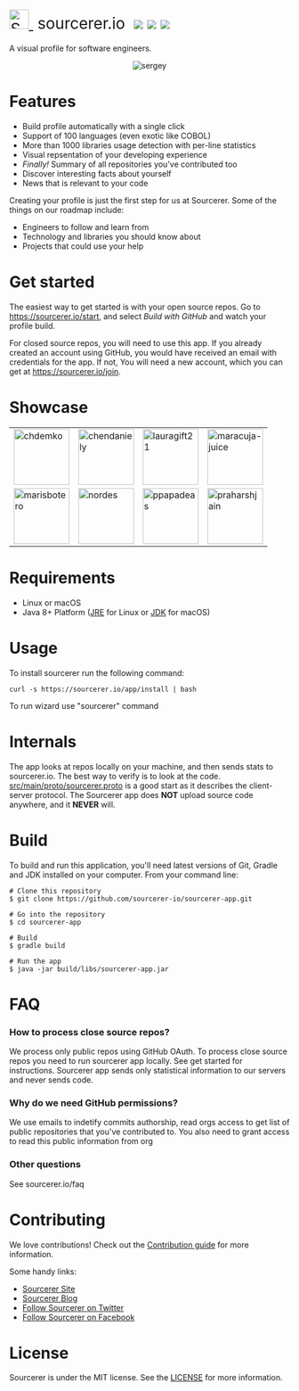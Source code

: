 <h1 style="font-weight:normal">
  <a href="https://sourcerer.io">
    <img src=https://user-images.githubusercontent.com/20287615/34189346-d426d4c2-e4ef-11e7-9da4-cc76a1ed111d.png alt="Sourcerer" width=35>
  </a>
  &nbsp;sourcerer.io&nbsp;
  <a href="https://sourcerer.io/start"><img src=https://img.shields.io/badge/sourcerer-start%20now-brightgreen.svg?colorA=087c08></a>
  <a href="https://github.com/sourcerer-io/sourcerer-app/releases"><img src=https://img.shields.io/github/release/sourcerer-io/sourcerer-app.svg?colorB=58839b></a>
  <a href="https://github.com/sourcerer-io/sourcerer-app/blob/master/LICENSE.md"><img src=https://img.shields.io/github/license/sourcerer-io/sourcerer-app.svg?colorB=ff0000></a>
</h1>

A visual profile for software engineers.
<br>

<p align="center">
  <img alt="sergey" src="https://user-images.githubusercontent.com/20287615/41826375-ffe3c62a-77dd-11e8-9352-62c8a8f476a6.gif">
</p>

Features
========
* Build profile automatically with a single click
* Support of 100 languages (even exotic like COBOL)
* More than 1000 libraries usage detection with per-line statistics
* Visual repsentation of your developing experience
* *Finally!* Summary of all repositories you've contributed too 
* Discover interesting facts about yourself
* News that is relevant to your code

Creating your profile is just the first step for us at Sourcerer. Some of the things on our roadmap include:
* Engineers to follow and learn from
* Technology and libraries you should know about
* Projects that could use your help

Get started
===========

The easiest way to get started is with your open source repos. Go to <https://sourcerer.io/start>, and select *Build with GitHub* and watch your profile build. 

For closed source repos, you will need to use this app. If you already created an account using GitHub, you would have received an email with credentials for the app. If not, You will need a new account, which you can get at <https://sourcerer.io/join>.

Showcase
========
<table align="center">
  <tr>
    <td><a href="https://sourcerer.io/chdemko"><img width="100" alt="chdemko" src="https://user-images.githubusercontent.com/29913247/41827998-512ef768-783b-11e8-9afd-f94fac1b2886.png"></a></td>
    <td><a href="https://sourcerer.io/chendaniely"><img width="100" alt="chendaniely" src="https://user-images.githubusercontent.com/29913247/41827999-514d0b22-783b-11e8-8a05-af7191b86f6c.png"></a></td>
    <td><a href="https://sourcerer.io/lauragift21"><img width="100" alt="lauragift21" src="https://user-images.githubusercontent.com/29913247/41828000-5169ac8c-783b-11e8-9955-a3cb114c37f7.png"></a></td>
    <td><a href="https://sourcerer.io/maracuja-juice"><img width="100" alt="maracuja-juice" src="https://user-images.githubusercontent.com/29913247/41828001-5184d8fe-783b-11e8-9d5f-ce57d208d7cd.png"></a></td>
  </tr><tr>
    <td><a href="https://sourcerer.io/marisbotero"><img width="100" alt="marisbotero" src="https://user-images.githubusercontent.com/29913247/41828002-519fb4a8-783b-11e8-98dd-ed3599b16a5a.png"></a></td>
    <td><a href="https://sourcerer.io/nordes"><img width="100" alt="nordes" src="https://user-images.githubusercontent.com/29913247/41828003-51baff56-783b-11e8-883c-608fd476afc9.png"></a></td>
    <td><a href="https://sourcerer.io/ppapadeas"><img width="100" alt="ppapadeas" src="https://user-images.githubusercontent.com/29913247/41828004-51d833f0-783b-11e8-9681-9725a7e3ed6a.png"></a></td>
    <td><a href="https://sourcerer.io/praharshjain"><img width="100" alt="praharshjain" src="https://user-images.githubusercontent.com/29913247/41828005-51f4fb48-783b-11e8-9f29-071bef43909f.png"></a></td>
</tr>
</table>

Requirements
============

* Linux or macOS
* Java 8+ Platform ([JRE](http://www.oracle.com/technetwork/java/javase/downloads/jre8-downloads-2133155.html) for Linux or [JDK](http://www.oracle.com/technetwork/java/javase/downloads/jdk8-downloads-2133151.html) for macOS)

Usage
=====

To install sourcerer run the following command:

```
curl -s https://sourcerer.io/app/install | bash
```

To run wizard use "sourcerer" command

Internals
=========

The app looks at repos locally on your machine, and then sends stats to sourcerer.io. The best way to verify is to look at the code. [src/main/proto/sourcerer.proto](https://github.com/sourcerer-io/sourcerer-app/blob/develop/src/main/proto/sourcerer.proto) is a good start as it describes the client-server protocol.
The Sourcerer app does **NOT** upload source code anywhere, and it **NEVER** will.

Build
=====

To build and run this application, you'll need latest versions of Git, Gradle and JDK installed on your computer. From your command line:

```
# Clone this repository
$ git clone https://github.com/sourcerer-io/sourcerer-app.git

# Go into the repository
$ cd sourcerer-app

# Build
$ gradle build

# Run the app
$ java -jar build/libs/sourcerer-app.jar
```

FAQ
===

### How to process close source repos?
We process only public repos using GitHub OAuth. To process close source repos you need to run sourcerer app locally. See get started for instructions. Sourcerer app sends only statistical information to our servers and never sends code.

### Why do we need GitHub permissions?
We use emails to indetify commits authorship, read orgs access to get list of public repositories that you've contributed to. You also need to grant access to read this public information from org

### Other questions
See sourcerer.io/faq 

Contributing
============

We love contributions!  Check out the [Contribution guide](https://github.com/sourcerer-io/sourcerer-app/blob/master/CONTRIBUTING.md) for more information.

Some handy links:<br>
* [Sourcerer Site](https://sourcerer.io/)
* [Sourcerer Blog](https://blog.sourcerer.io)
* [Follow Sourcerer on Twitter](https://twitter.com/sourcerer_io)
* [Follow Sourcerer on Facebook](https://www.facebook.com/sourcerer.io/)

License
=======

Sourcerer is under the MIT license. See the [LICENSE](https://github.com/sourcerer-io/sourcerer-app/blob/develop/LICENSE.md) for more information.
